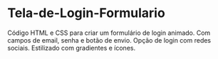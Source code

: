 # Tela-de-Login-Formulario
Código HTML e CSS para criar um formulário de login animado. Com campos de email, senha e botão de envio. Opção de login com redes sociais. Estilizado com gradientes e ícones.
